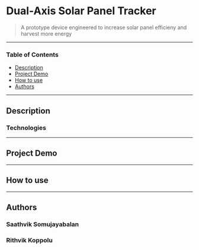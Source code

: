 # Dual-Axis Solar Panel Tracker

> A prototype device engineered to increase solar panel efficieny and harvest more energy

---

### Table of Contents

- [Description](#Description)
- [Project Demo](#Project-Demo)
- [How to use](#How-To-Use)
- [Authors](#Authors)

---


## Description


### Technologies


---

## Project Demo

---

## How to use


---

## Authors

### Saathvik Somujayabalan

### Rithvik Koppolu
